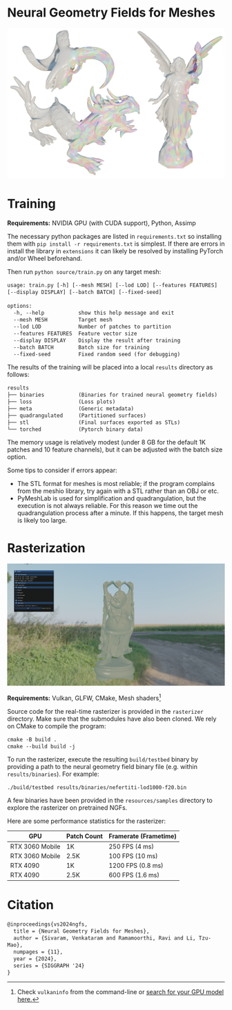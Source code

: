 # Neural Geometry Fields for Meshes

![](resources/nice.jpg)

# Training

**Requirements:** NVIDIA GPU (with CUDA support), Python, Assimp

The necessary python packages are listed in `requirements.txt` so installing
them with `pip install -r requirements.txt` is simplest. If there are errors in
install the library in `extensions` it can likely be resolved by installing
PyTorch and/or Wheel beforehand.

Then run `python source/train.py` on any target mesh:

```
usage: train.py [-h] [--mesh MESH] [--lod LOD] [--features FEATURES] [--display DISPLAY] [--batch BATCH] [--fixed-seed]

options:
  -h, --help           show this help message and exit
  --mesh MESH          Target mesh
  --lod LOD            Number of patches to partition
  --features FEATURES  Feature vector size
  --display DISPLAY    Display the result after training
  --batch BATCH        Batch size for training
  --fixed-seed         Fixed random seed (for debugging)
```

The results of the training will be placed into a local `results` directory as follows:

```
results
├── binaries           (Binaries for trained neural geometry fields)
├── loss               (Loss plots)
├── meta               (Generic metadata)
├── quadrangulated     (Partitioned surfaces)
├── stl                (Final surfaces exported as STLs)
└── torched            (Pytorch binary data)
```

The memory usage is relatively modest (under 8 GB for the default 1K patches
and 10 feature channels), but it can be adjusted with the batch size option.

Some tips to consider if errors appear:

* The STL format for meshes is most reliable; if the program complains from the
  meshio library, try again with a STL rather than an OBJ or etc.
* PyMeshLab is used for simplification and quadrangulation, but the execution
  is not always reliable. For this reason we time out the quadrangulation process
  after a minute. If this happens, the target mesh is likely too large.

# Rasterization

![](resources/rasterizer.png)

**Requirements:** Vulkan, GLFW, CMake, Mesh shaders[^1]

Source code for the real-time rasterizer is provided in the `rasterizer`
directory. Make sure that the submodules have also been cloned. We rely on CMake
to compile the program:

```
cmake -B build .
cmake --build build -j
```

To run the rasterizer, execute the resulting `build/testbed` binary by
providing a path to the neural geometry field binary file (e.g. within
`results/binaries`). For example:

```
./build/testbed results/binaries/nefertiti-lod1000-f20.bin
```

A few binaries have been provided in the `resources/samples` directory to
explore the rasterizer on pretrained NGFs.

Here are some performance statistics for the rasterizer:

| GPU             | Patch Count | Framerate (Frametime) |
| --------------- | ----------- | --------------------- |
| RTX 3060 Mobile | 1K          | 250 FPS  (4 ms)       |
| RTX 3060 Mobile | 2.5K        | 100 FPS  (10 ms)      |
| RTX 4090        | 1K          | 1200 FPS (0.8 ms)     |
| RTX 4090        | 2.5K        | 600 FPS  (1.6 ms)     |

[^1]: Check `vulkaninfo` from the command-line or [search for your GPU model here.](https://vulkan.gpuinfo.org/listdevicescoverage.php?extension=VK_EXT_mesh_shader&platform=all)

# Citation

```
@inproceedings{vs2024ngfs,
  title = {Neural Geometry Fields for Meshes},
  author = {Sivaram, Venkataram and Ramamoorthi, Ravi and Li, Tzu-Mao},
  numpages = {11},
  year = {2024},
  series = {SIGGRAPH '24}
}
```
